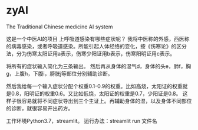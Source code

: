 # zyAI
The Traditional Chinese medicine AI system

这是一个中医AI的项目
上呼吸道感染有哪些症状呢？
我将中医称的外感，西医称的病毒感染，或者呼吸道感染。所能引起人体经络的变化，按《伤寒论》的区分法，分为伤寒太阳证用a表示，伤寒少阳证用b表示，伤寒阳明证用c表示。

将所有的症状输入简化为三条输出。
然后再从身体的湿气d，身体的头e，肺f，胸g，上腹h，下腹i，膀胱j等部位分别辅助诊断。

然后我给每一个输入症状分配个权重0.1-0.9的权重。比如高烧，太阳证的权重就是0.8，阳明证的权重0.6。又比如低烧，太阳证的权重是0.7，少阳证是0.8。
这样子很容易就将不同症状导出到三个主证上。再辅助身体的湿，以及身体不同部位的诊断，就很容易开出药方。

工作环境Python3.7，streamlit。
运行办法：streamlit run 文件名
